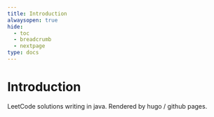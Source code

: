 ```yaml
---
title: Introduction
alwaysopen: true
hide: 
  - toc
  - breadcrumb
  - nextpage
type: docs
---
```

# Introduction

LeetCode solutions writing in java. Rendered by hugo / github pages.